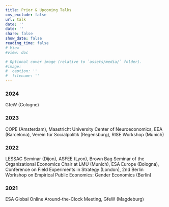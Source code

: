 ```yaml
---
title: Prior & Upcoming Talks
cms_exclude: false
url: talk
date: ''
date: ''
share: false
show_date: false
reading_time: false
# View
#view: doc

# Optional cover image (relative to `assets/media/` folder).
#image:
#  caption: ''
#  filename: ''
---
```



### 2024
GfeW (Cologne)
### 2023
COPE (Amsterdam), Maastricht University Center of Neuroeconomics, EEA
(Barcelona), Verein für Socialpolitik (Regensburg), RISE Workshop (Munich)
### 2022
LESSAC Seminar (Dijon), ASFEE (Lyon), Brown Bag Seminar of the Organizational
Economics Chair at LMU (Munich), ESA Europe (Bologna), Conference on
Field Experiments in Strategy (London), 2nd Berlin Workshop on Empirical Public
Economics: Gender Economics (Berlin)
### 2021
ESA Global Online Around-the-Clock Meeting, GfeW (Magdeburg)